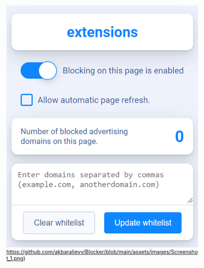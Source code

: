![](https://github.com/akbaralievv/Blocker/blob/main/assets/images/Screenshot_1.png)https://github.com/akbaralievv/Blocker/blob/main/assets/images/Screenshot_1.png) 
